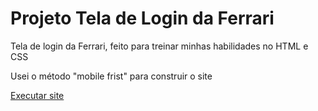 # Projeto Tela de Login da Ferrari
 <p>Tela de login da Ferrari, feito para treinar minhas habilidades no HTML e CSS </p>
 <p>Usei o método "mobile frist" para construir o site</p>
<p><a href="https://lucasdgcks.github.io/ProjetoTeladeLoginFerrari/">Executar site</a></p>